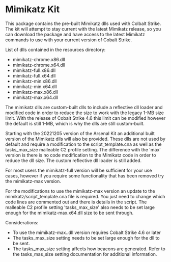 # Mimikatz Kit

This package contains the pre-built Mimikatz dlls used with Colbalt Strike.
The kit will attempt to stay current with the latest Mimikatz release, so
you can download the package and have access to the latest Mimikatz commands
to use with your current version of Cobalt Strike.

List of dlls contained in the resources directory:
- mimikatz-chrome.x86.dll
- mimikatz-chrome.x64.dll
- mimikatz-full.x86.dll
- mimikatz-full.x64.dll
- mimikatz-min.x86.dll
- mimikatz-min.x64.dll
- mimikatz-max.x86.dll
- mimikatz-max.x64.dll

The mimikatz dlls are custom-built dlls to include a reflective dll loader and
modified code in order to reduce the size to work with the legacy 1-MB 
size limit.  With the release of Cobalt Strike 4.6 this limit can be modified
however the default is still 1-MB, which is why the dlls are still custom-built. 

Starting with the 20221205 version of the Arsenal Kit an additional built
version of the Mimikatz dlls will also be provided. These dlls are not used
by default and require a modification to the script_template.cna as well as
the tasks_max_size malleable C2 profile setting.  The difference with the
'max' version is there is no code modification to the Mimikatz code in order
to reduce the dll size.  The custom reflective dll loader is still added.

For most users the mimikatz-full version will be sufficient for your use cases,
however if you require some functionality that has been removed try the
mimikatz-max version.

For the modifications to use the mimikatz-max version an update to the
mimikatz/script_template.cna file is required.  You just need to change
which code lines are commented out and there is details in the script.
The malleable C2 profile setting 'tasks_max_size' also needs to be set
large enough for the mimikatz-max.x64.dll size to be sent through.

Considerations:
 - To use the mimikatz-max.<arch>.dll version requires Cobalt Strike 4.6 or later
 - The tasks_max_size setting needs to be set large enough for the dll to be sent.
 - The tasks_max_size setting affects how beacons are generated.  Refer to the
   tasks_mas_size setting documentation for additional information.
